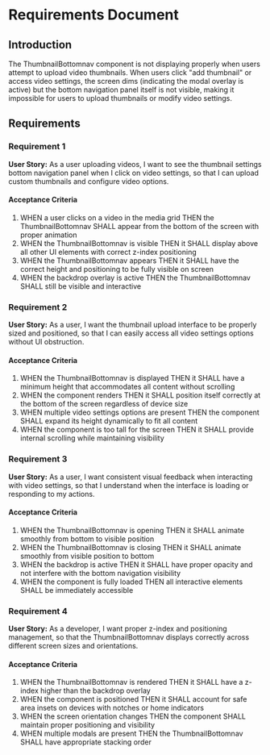 # Requirements Document

## Introduction

The ThumbnailBottomnav component is not displaying properly when users attempt to upload video thumbnails. When users click "add thumbnail" or access video settings, the screen dims (indicating the modal overlay is active) but the bottom navigation panel itself is not visible, making it impossible for users to upload thumbnails or modify video settings.

## Requirements

### Requirement 1

**User Story:** As a user uploading videos, I want to see the thumbnail settings bottom navigation panel when I click on video settings, so that I can upload custom thumbnails and configure video options.

#### Acceptance Criteria

1. WHEN a user clicks on a video in the media grid THEN the ThumbnailBottomnav SHALL appear from the bottom of the screen with proper animation
2. WHEN the ThumbnailBottomnav is visible THEN it SHALL display above all other UI elements with correct z-index positioning
3. WHEN the ThumbnailBottomnav appears THEN it SHALL have the correct height and positioning to be fully visible on screen
4. WHEN the backdrop overlay is active THEN the ThumbnailBottomnav SHALL still be visible and interactive

### Requirement 2

**User Story:** As a user, I want the thumbnail upload interface to be properly sized and positioned, so that I can easily access all video settings options without UI obstruction.

#### Acceptance Criteria

1. WHEN the ThumbnailBottomnav is displayed THEN it SHALL have a minimum height that accommodates all content without scrolling
2. WHEN the component renders THEN it SHALL position itself correctly at the bottom of the screen regardless of device size
3. WHEN multiple video settings options are present THEN the component SHALL expand its height dynamically to fit all content
4. WHEN the component is too tall for the screen THEN it SHALL provide internal scrolling while maintaining visibility

### Requirement 3

**User Story:** As a user, I want consistent visual feedback when interacting with video settings, so that I understand when the interface is loading or responding to my actions.

#### Acceptance Criteria

1. WHEN the ThumbnailBottomnav is opening THEN it SHALL animate smoothly from bottom to visible position
2. WHEN the ThumbnailBottomnav is closing THEN it SHALL animate smoothly from visible position to bottom
3. WHEN the backdrop is active THEN it SHALL have proper opacity and not interfere with the bottom navigation visibility
4. WHEN the component is fully loaded THEN all interactive elements SHALL be immediately accessible

### Requirement 4

**User Story:** As a developer, I want proper z-index and positioning management, so that the ThumbnailBottomnav displays correctly across different screen sizes and orientations.

#### Acceptance Criteria

1. WHEN the ThumbnailBottomnav is rendered THEN it SHALL have a z-index higher than the backdrop overlay
2. WHEN the component is positioned THEN it SHALL account for safe area insets on devices with notches or home indicators
3. WHEN the screen orientation changes THEN the component SHALL maintain proper positioning and visibility
4. WHEN multiple modals are present THEN the ThumbnailBottomnav SHALL have appropriate stacking order